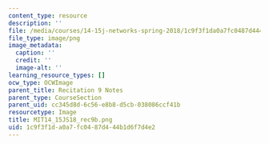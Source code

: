 ```yaml
---
content_type: resource
description: ''
file: /media/courses/14-15j-networks-spring-2018/1c9f3f1da0a7fc0487d444b1d6f7d4e2_MIT14_15JS18_rec9b.png
file_type: image/png
image_metadata:
  caption: ''
  credit: ''
  image-alt: ''
learning_resource_types: []
ocw_type: OCWImage
parent_title: Recitation 9 Notes
parent_type: CourseSection
parent_uid: cc345d8d-6c56-e8b8-d5cb-038086ccf41b
resourcetype: Image
title: MIT14_15JS18_rec9b.png
uid: 1c9f3f1d-a0a7-fc04-87d4-44b1d6f7d4e2
---
```

